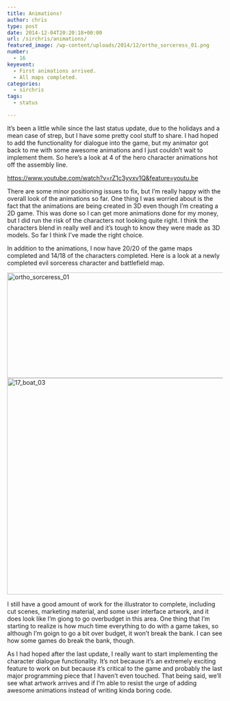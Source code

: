```yaml
---
title: Animations!
author: chris
type: post
date: 2014-12-04T20:20:18+00:00
url: /sirchris/animations/
featured_image: /wp-content/uploads/2014/12/ortho_sorceress_01.png
number:
  - 16
keyevent:
  - First animations arrived.
  - All maps completed.
categories:
  - sirchris
tags:
  - status

---
```

It&#8217;s been a little while since the last status update, due to the holidays and a mean case of strep, but I have some pretty cool stuff to share. I had hoped to add the functionality for dialogue into the game, but my animator got back to me with some awesome animations and I just couldn&#8217;t wait to implement them. So here&#8217;s a look at 4 of the hero character animations hot off the assembly line.
<!--more-->

https://www.youtube.com/watch?v=rZ1c3yvxv1Q&feature=youtu.be

There are some minor positioning issues to fix, but I&#8217;m really happy with the overall look of the animations so far. One thing I was worried about is the fact that the animations are being created in 3D even though I&#8217;m creating a 2D game. This was done so I can get more animations done for my money, but I did run the risk of the characters not looking quite right. I think the characters blend in really well and it&#8217;s tough to know they were made as 3D models. So far I think I&#8217;ve made the right choice.

In addition to the animations, I now have 20/20 of the game maps completed and 14/18 of the characters completed. Here is a look at a newly completed evil sorceress character and battlefield map.

<div class="inlineimg">
  <img src="http://localhost:8888/wp-content/uploads/2014/12/ortho_sorceress_01-3.png" alt="ortho_sorceress_01" width="800" height="246" class="alignnone size-full wp-image-1441" srcset="http://localhost:8888/wp-content/uploads/2014/12/ortho_sorceress_01-3.png 800w, http://localhost:8888/wp-content/uploads/2014/12/ortho_sorceress_01-3-300x92.png 300w, http://localhost:8888/wp-content/uploads/2014/12/ortho_sorceress_01-3-768x236.png 768w" sizes="(max-width: 800px) 100vw, 800px" />
</div>

<div class="inlineimg">
  <img src="http://localhost:8888/wp-content/uploads/2014/12/17_boat_03-2.jpg" alt="17_boat_03" width="800" height="505" class="alignnone size-full wp-image-1442" />
</div>

I still have a good amount of work for the illustrator to complete, including cut scenes, marketing material, and some user interface artwork, and it does look like I&#8217;m giong to go overbudget in this area. One thing that I&#8217;m starting to realize is how much time everything to do with a game takes, so although I&#8217;m goign to go a bit over budget, it won&#8217;t break the bank. I can see how some games do break the bank, though.

As I had hoped after the last update, I really want to start implementing the character dialogue functionality. It&#8217;s not because it&#8217;s an extremely exciting feature to work on but because it&#8217;s critical to the game and probably the last major programming piece that I haven&#8217;t even touched. That being said, we&#8217;ll see what artwork arrives and if I&#8217;m able to resist the urge of adding awesome animations instead of writing kinda boring code.